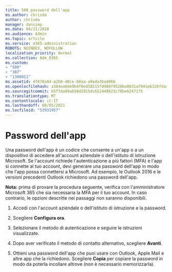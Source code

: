```yaml
---
title: 500 password dell'app
ms.author: chrisda
author: chrisda
manager: dansimp
ms.date: 04/21/2020
ms.audience: Admin
ms.topic: article
ms.service: o365-administration
ROBOTS: NOINDEX, NOFOLLOW
localization_priority: Normal
ms.collection: Adm_O365
ms.custom:
- "500"
- "387"
- "1300011"
ms.assetid: 4f670a84-a2b8-48ce-b0aa-a9ada3bad066
ms.openlocfilehash: a384ea0de9b4f6ed58215fd988f9520ba0031af041eb326fda467b80d28406ee
ms.sourcegitcommit: b5f7da89a650d2915dc652449623c78be6247175
ms.translationtype: MT
ms.contentlocale: it-IT
ms.lasthandoff: 08/05/2021
ms.locfileid: "53931957"
---
```

# <a name="app-passwords"></a>Password dell'app

Una password dell'app è un codice che consente a un'app o a un dispositivo di accedere all'account aziendale o dell'istituto di istruzione Microsoft. Se l'account richiede l'autenticazione a più fattori (MFA) e l'app si connette al tuo account, devi generare una password dell'app in modo che l'app possa connettersi a Microsoft. Ad esempio, le Outlook 2016 e le versioni precedenti Outlook richiedono una password dell'app.

 **Nota:** prima di provare la procedura seguente, verifica con l'amministratore Microsoft 365 che sia necessaria la MFA per il tuo account. In caso contrario, le opzioni descritte nei passaggi non saranno disponibili.

1. Accedi con l'account aziendale o dell'istituto di istruzione e la password.

2. Scegliere **Configura ora**.

3. Selezionare il metodo di autenticazione e seguire le istruzioni visualizzate.

4. Dopo aver verificato il metodo di contatto alternativo, scegliere **Avanti**.

5. Ottieni una password dell'app che puoi usare con Outlook, Apple Mail e altre app che la richiedono. Scegliere **Copia** per copiare la password in modo da poterla incollare altrove (non è necessario memorizzarla).
